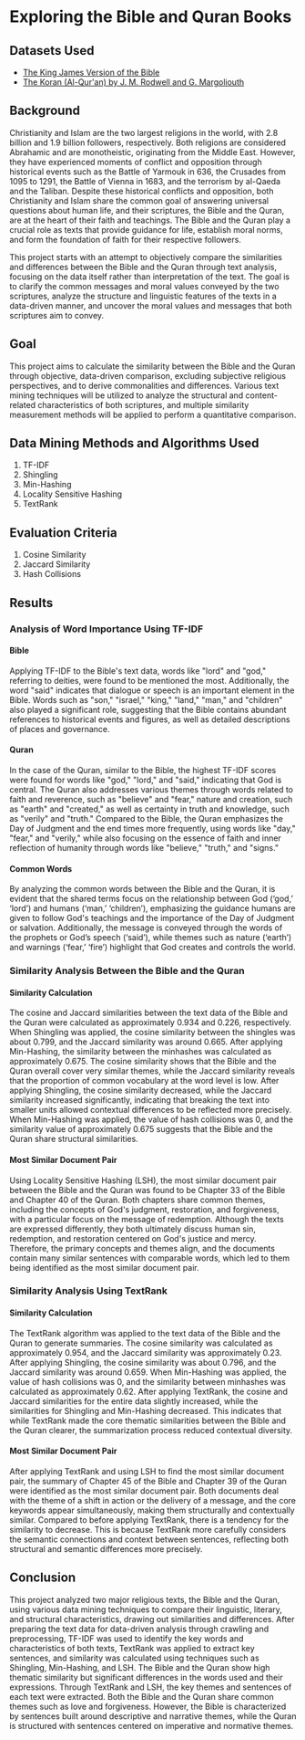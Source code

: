 # Exploring the Bible and Quran Books

## Datasets Used 
- [The King James Version of the Bible](https://www.gutenberg.org/ebooks/10)
- [The Koran (Al-Qur'an) by J. M. Rodwell and G. Margoliouth](https://www.gutenberg.org/ebooks/2800)

## Background

Christianity and Islam are the two largest religions in the world, with 2.8 billion and 1.9 billion followers, respectively. Both religions are considered Abrahamic and are monotheistic, originating from the Middle East. However, they have experienced moments of conflict and opposition through historical events such as the Battle of Yarmouk in 636, the Crusades from 1095 to 1291, the Battle of Vienna in 1683, and the terrorism by al-Qaeda and the Taliban. Despite these historical conflicts and opposition, both Christianity and Islam share the common goal of answering universal questions about human life, and their scriptures, the Bible and the Quran, are at the heart of their faith and teachings. The Bible and the Quran play a crucial role as texts that provide guidance for life, establish moral norms, and form the foundation of faith for their respective followers.

This project starts with an attempt to objectively compare the similarities and differences between the Bible and the Quran through text analysis, focusing on the data itself rather than interpretation of the text. The goal is to clarify the common messages and moral values conveyed by the two scriptures, analyze the structure and linguistic features of the texts in a data-driven manner, and uncover the moral values and messages that both scriptures aim to convey.

## Goal

This project aims to calculate the similarity between the Bible and the Quran through objective, data-driven comparison, excluding subjective religious perspectives, and to derive commonalities and differences. Various text mining techniques will be utilized to analyze the structural and content-related characteristics of both scriptures, and multiple similarity measurement methods will be applied to perform a quantitative comparison.

## Data Mining Methods and Algorithms Used

1. TF-IDF
2. Shingling
3. Min-Hashing
4. Locality Sensitive Hashing
5. TextRank

## Evaluation Criteria

1. Cosine Similarity
2. Jaccard Similarity
3. Hash Collisions

## Results

### Analysis of Word Importance Using TF-IDF

#### Bible

Applying TF-IDF to the Bible's text data, words like "lord" and "god," referring to deities, were found to be mentioned the most. Additionally, the word "said" indicates that dialogue or speech is an important element in the Bible. Words such as "son," "israel," "king," "land," "man," and "children" also played a significant role, suggesting that the Bible contains abundant references to historical events and figures, as well as detailed descriptions of places and governance.

#### Quran

In the case of the Quran, similar to the Bible, the highest TF-IDF scores were found for words like "god," "lord," and "said," indicating that God is central. The Quran also addresses various themes through words related to faith and reverence, such as "believe" and "fear," nature and creation, such as "earth" and "created," as well as certainty in truth and knowledge, such as "verily" and "truth." Compared to the Bible, the Quran emphasizes the Day of Judgment and the end times more frequently, using words like "day," "fear," and "verily," while also focusing on the essence of faith and inner reflection of humanity through words like "believe," "truth," and "signs."

#### Common Words

By analyzing the common words between the Bible and the Quran, it is evident that the shared terms focus on the relationship between God (‘god,’ ‘lord’) and humans (‘man,’ ‘children’), emphasizing the guidance humans are given to follow God's teachings and the importance of the Day of Judgment or salvation. Additionally, the message is conveyed through the words of the prophets or God’s speech (‘said’), while themes such as nature (‘earth’) and warnings (‘fear,’ ‘fire’) highlight that God creates and controls the world.

### Similarity Analysis Between the Bible and the Quran

#### Similarity Calculation

The cosine and Jaccard similarities between the text data of the Bible and the Quran were calculated as approximately 0.934 and 0.226, respectively. When Shingling was applied, the cosine similarity between the shingles was about 0.799, and the Jaccard similarity was around 0.665. After applying Min-Hashing, the similarity between the minhashes was calculated as approximately 0.675. The cosine similarity shows that the Bible and the Quran overall cover very similar themes, while the Jaccard similarity reveals that the proportion of common vocabulary at the word level is low. After applying Shingling, the cosine similarity decreased, while the Jaccard similarity increased significantly, indicating that breaking the text into smaller units allowed contextual differences to be reflected more precisely. When Min-Hashing was applied, the value of hash collisions was 0, and the similarity value of approximately 0.675 suggests that the Bible and the Quran share structural similarities.

#### Most Similar Document Pair

Using Locality Sensitive Hashing (LSH), the most similar document pair between the Bible and the Quran was found to be Chapter 33 of the Bible and Chapter 40 of the Quran. Both chapters share common themes, including the concepts of God's judgment, restoration, and forgiveness, with a particular focus on the message of redemption. Although the texts are expressed differently, they both ultimately discuss human sin, redemption, and restoration centered on God's justice and mercy. Therefore, the primary concepts and themes align, and the documents contain many similar sentences with comparable words, which led to them being identified as the most similar document pair.

### Similarity Analysis Using TextRank

#### Similarity Calculation

The TextRank algorithm was applied to the text data of the Bible and the Quran to generate summaries. The cosine similarity was calculated as approximately 0.954, and the Jaccard similarity was approximately 0.23. After applying Shingling, the cosine similarity was about 0.796, and the Jaccard similarity was around 0.659. When Min-Hashing was applied, the value of hash collisions was 0, and the similarity between minhashes was calculated as approximately 0.62. After applying TextRank, the cosine and Jaccard similarities for the entire data slightly increased, while the similarities for Shingling and Min-Hashing decreased. This indicates that while TextRank made the core thematic similarities between the Bible and the Quran clearer, the summarization process reduced contextual diversity.

#### Most Similar Document Pair

After applying TextRank and using LSH to find the most similar document pair, the summary of Chapter 45 of the Bible and Chapter 39 of the Quran were identified as the most similar document pair. Both documents deal with the theme of a shift in action or the delivery of a message, and the core keywords appear simultaneously, making them structurally and contextually similar. Compared to before applying TextRank, there is a tendency for the similarity to decrease. This is because TextRank more carefully considers the semantic connections and context between sentences, reflecting both structural and semantic differences more precisely.

## Conclusion

This project analyzed two major religious texts, the Bible and the Quran, using various data mining techniques to compare their linguistic, literary, and structural characteristics, drawing out similarities and differences. After preparing the text data for data-driven analysis through crawling and preprocessing, TF-IDF was used to identify the key words and characteristics of both texts, TextRank was applied to extract key sentences, and similarity was calculated using techniques such as Shingling, Min-Hashing, and LSH.
The Bible and the Quran show high thematic similarity but significant differences in the words used and their expressions. Through TextRank and LSH, the key themes and sentences of each text were extracted. Both the Bible and the Quran share common themes such as love and forgiveness. However, the Bible is characterized by sentences built around descriptive and narrative themes, while the Quran is structured with sentences centered on imperative and normative themes.
